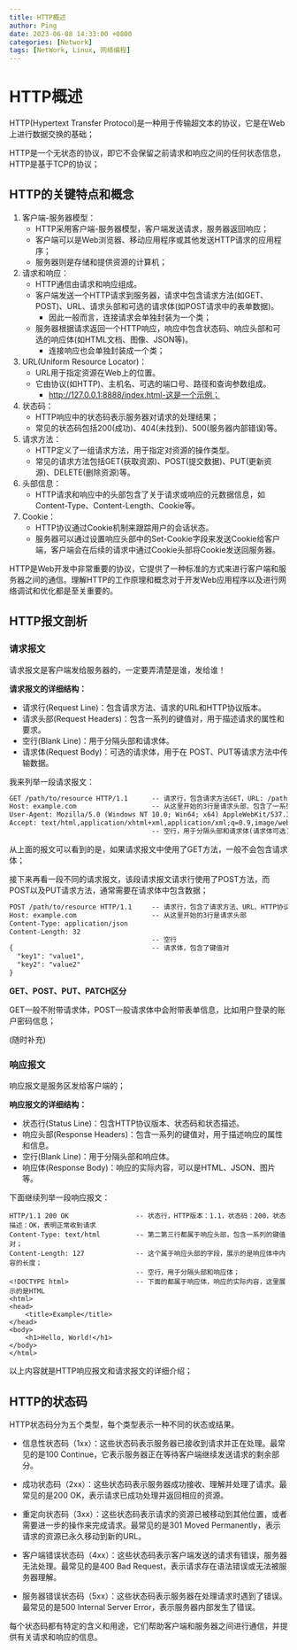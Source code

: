 ```yaml
---
title: HTTP概述
author: Ping
date: 2023-06-08 14:33:00 +0800
categories: [Network]
tags: [NetWork, Linux, 网络编程]
---
```


# HTTP概述

HTTP(Hypertext Transfer Protocol)是一种用于传输超文本的协议，它是在Web上进行数据交换的基础；

HTTP是一个无状态的协议，即它不会保留之前请求和响应之间的任何状态信息，HTTP是基于TCP的协议；

## HTTP的关键特点和概念

1. 客户端-服务器模型：
   - HTTP采用客户端-服务器模型，客户端发送请求，服务器返回响应；
   - 客户端可以是Web浏览器、移动应用程序或其他发送HTTP请求的应用程序；
   - 服务器则是存储和提供资源的计算机；
2. 请求和响应：
   - HTTP通信由请求和响应组成。
   - 客户端发送一个HTTP请求到服务器，请求中包含请求方法(如GET、POST)、URL、请求头部和可选的请求体(如POST请求中的表单数据)。
     - 因此一般而言，连接请求会单独封装为一个类；
   - 服务器根据请求返回一个HTTP响应，响应中包含状态码、响应头部和可选的响应体(如HTML文档、图像、JSON等)。
     - 连接响应也会单独封装成一个类；
3. URL(Uniform Resource Locator)：
   - URL用于指定资源在Web上的位置。
   - 它由协议(如HTTP)、主机名、可选的端口号、路径和查询参数组成。
     - http://127.0.0.1:8888/index.html-这是一个示例；
4. 状态码：
   - HTTP响应中的状态码表示服务器对请求的处理结果；
   - 常见的状态码包括200(成功)、404(未找到)、500(服务器内部错误)等。
5. 请求方法：
   - HTTP定义了一组请求方法，用于指定对资源的操作类型。
   - 常见的请求方法包括GET(获取资源)、POST(提交数据)、PUT(更新资源)、DELETE(删除资源)等。
6. 头部信息：
   - HTTP请求和响应中的头部包含了关于请求或响应的元数据信息，如Content-Type、Content-Length、Cookie等。
7. Cookie：
   - HTTP协议通过Cookie机制来跟踪用户的会话状态。
   - 服务器可以通过设置响应头部中的Set-Cookie字段来发送Cookie给客户端，客户端会在后续的请求中通过Cookie头部将Cookie发送回服务器。

HTTP是Web开发中非常重要的协议，它提供了一种标准的方式来进行客户端和服务器之间的通信。理解HTTP的工作原理和概念对于开发Web应用程序以及进行网络调试和优化都是至关重要的。

## HTTP报文剖析

### 请求报文

请求报文是客户端发给服务器的，一定要弄清楚是谁，发给谁！

**请求报文的详细结构：**

- 请求行(Request Line)：包含请求方法、请求的URL和HTTP协议版本。
- 请求头部(Request Headers)：包含一系列的键值对，用于描述请求的属性和要求。
- 空行(Blank Line)：用于分隔头部和请求体。
- 请求体(Request Body)：可选的请求体，用于在 POST、PUT等请求方法中传输数据。

我来列举一段请求报文：

```txt
GET /path/to/resource HTTP/1.1		-- 请求行，包含请求方法GET，URL: /path/to/resource，HTTP协议版本：1.1
Host: example.com					-- 从这里开始的3行是请求头部，包含了一系列的键值对
User-Agent: Mozilla/5.0 (Windows NT 10.0; Win64; x64) AppleWebKit/537.36 (KHTML, like Gecko) Chrome/88.0.4324.150 Safari/537.36
Accept: text/html,application/xhtml+xml,application/xml;q=0.9,image/webp,image/apng,*/*;q=0.8,application/signed-exchange;v=b3;q=0.9
									-- 空行，用于分隔头部和请求体(请求体可选)
```

从上面的报文可以看到的是，如果请求报文中使用了GET方法，一般不会包含请求体；

接下来再看一段不同的请求报文，该段请求报文请求行使用了POST方法，而POST以及PUT请求方法，通常需要在请求体中包含数据；

```txt
POST /path/to/resource HTTP/1.1		-- 请求行，包含了请求方法、URL、HTTP协议版本
Host: example.com					-- 从这里开始的3行是请求头部
Content-Type: application/json
Content-Length: 32
									-- 空行
{									-- 请求体，包含了键值对
  "key1": "value1",
  "key2": "value2"
}
```

**GET、POST、PUT、PATCH区分**

GET一般不附带请求体，POST一般请求体中会附带表单信息，比如用户登录的账户密码信息；

(随时补充)

### 响应报文

响应报文是服务区发给客户端的；

**响应报文的详细结构：**

- 状态行(Status Line)：包含HTTP协议版本、状态码和状态描述。
- 响应头部(Response Headers)：包含一系列的键值对，用于描述响应的属性和信息。
- 空行(Blank Line)：用于分隔头部和响应体。
- 响应体(Response Body)：响应的实际内容，可以是HTML、JSON、图片等。

下面继续列举一段响应报文：

```
HTTP/1.1 200 OK					-- 状态行，HTTP版本：1.1，状态码：200，状态描述：OK，表明正常收到请求
Content-Type: text/html			-- 第二第三行都属于响应头部，包含一系列的键值对；
Content-Length: 127				-- 这个属于响应头部的字段，展示的是响应体中内容的长度；
								-- 空行，用于分隔头部和响应体；
<!DOCTYPE html>					-- 下面的都属于响应体，响应的实际内容，这里展示的是HTML
<html>
<head>
    <title>Example</title>
</head>
<body>
    <h1>Hello, World!</h1>
</body>
</html>
```

以上内容就是HTTP响应报文和请求报文的详细介绍；

## HTTP的状态码

HTTP状态码分为五个类型，每个类型表示一种不同的状态或结果。

- 信息性状态码（1xx）：这些状态码表示服务器已接收到请求并正在处理。最常见的是100 Continue，它表示服务器正在等待客户端继续发送请求的剩余部分。

- 成功状态码（2xx）：这些状态码表示服务器成功接收、理解并处理了请求。最常见的是200 OK，表示请求已成功处理并返回相应的资源。

- 重定向状态码（3xx）：这些状态码表示请求的资源已被移动到其他位置，或者需要进一步的操作来完成请求。最常见的是301 Moved Permanently，表示请求的资源已永久移动到新的URL。

- 客户端错误状态码（4xx）：这些状态码表示客户端发送的请求有错误，服务器无法处理。最常见的是400 Bad Request，表示请求存在语法错误或无法被服务器理解。

- 服务器错误状态码（5xx）：这些状态码表示服务器在处理请求时遇到了错误。最常见的是500 Internal Server Error，表示服务器内部发生了错误。

每个状态码都有特定的含义和用途，它们帮助客户端和服务器之间进行通信，并提供有关请求和响应的信息。
